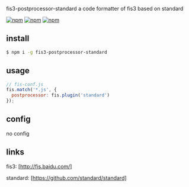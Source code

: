 fis3-postprocessor-standard
a code formatter of fis3 based on standard

[![npm](https://img.shields.io/npm/v/fis3-postprocessor-standard.svg?style=flat-square)](https://www.npmjs.com/package/fis3-postprocessor-standard)
[![npm](https://img.shields.io/npm/dt/fis3-postprocessor-standard.svg?style=flat-square)](https://www.npmjs.com/package/fis3-postprocessor-standard)
[![npm](https://img.shields.io/npm/dm/fis3-postprocessor-standard.svg?style=flat-square)](https://www.npmjs.com/package/fis3-postprocessor-standard)

## install

```sh
$ npm i -g fis3-postprocessor-standard
```

## usage

```js
// fis-conf.js
fis.match('*.js', {
  postprocessor: fis.plugin('standard')
});
```

## config
no config

## links
fis3: [http://fis.baidu.com/]

standard: [https://github.com/standard/standard]
